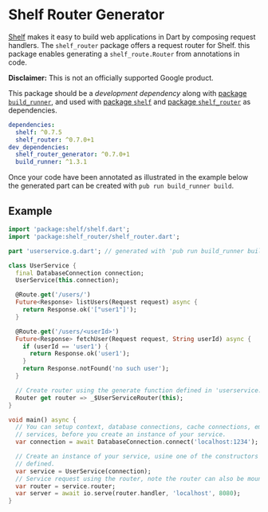 Shelf Router Generator
======================

[Shelf](https://pub.dartlang.org/packages/shelf) makes it easy to build web
applications in Dart by composing request handlers. The `shelf_router` package
offers a request router for Shelf. this package enables generating a
`shelf_route.Router` from annotations in code.

**Disclaimer:** This is not an officially supported Google product.

This package should be a _development dependency_ along with
[package `build_runner`](https://pub.dartlang.org/packages/build_runner), and
used with [package `shelf`](https://pub.dartlang.org/packages/shelf) and
[package `shelf_router`](https://pub.dartlang.org/packages/shelf_router) as
dependencies.

```yaml
dependencies:
  shelf: ^0.7.5
  shelf_router: ^0.7.0+1
dev_dependencies:
  shelf_router_generator: ^0.7.0+1
  build_runner: ^1.3.1
```

Once your code have been annotated as illustrated in the example below the
generated part can be created with `pub run build_runner build`.

## Example

```dart
import 'package:shelf/shelf.dart';
import 'package:shelf_router/shelf_router.dart';

part 'userservice.g.dart'; // generated with 'pub run build_runner build'

class UserService {
  final DatabaseConnection connection;
  UserService(this.connection);

  @Route.get('/users/')
  Future<Response> listUsers(Request request) async {
    return Response.ok('["user1"]');
  }

  @Route.get('/users/<userId>')
  Future<Response> fetchUser(Request request, String userId) async {
    if (userId == 'user1') {
      return Response.ok('user1');
    }
    return Response.notFound('no such user');
  }

  // Create router using the generate function defined in 'userservice.g.dart'.
  Router get router => _$UserServiceRouter(this);
}

void main() async {
  // You can setup context, database connections, cache connections, email
  // services, before you create an instance of your service.
  var connection = await DatabaseConnection.connect('localhost:1234');

  // Create an instance of your service, usine one of the constructors you've
  // defined.
  var service = UserService(connection);
  // Service request using the router, note the router can also be mounted.
  var router = service.router;
  var server = await io.serve(router.handler, 'localhost', 8080);
}
```



